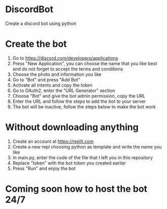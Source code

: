 # DiscordBot
Create a discord bot using python

# Create the bot
1. Go to https://discord.com/developers/applications
2. Press "New Application", you can choose the name that you like best and do not forget to accept the terms and conditions
3. Choose the photo and information you like
4. Go to "Bot" and press "Add Bot"
5. Activate all intents and copy the token
6. Go to OAuth2, enter the "URL Generator" section
7. Choose "Bot" and give the bot admin permission, copy the URL
8. Enter the URL and follow the steps to add the bot to your server
9. The bot will be inactive, follow the steps below to make the bot work

# Without downloading anything
1. Create an account at https://replit.com
2. Create a new repl choosing python as template and write the name you like
3. In main.py, enter the code of the file that I left you in this repository
4. Replace "token" with the bot token you created earlier
5. Press "Run" and enjoy the bot

# Coming soon how to host the bot 24/7
